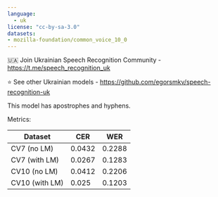 ```yaml
---
language: 
  - uk
license: "cc-by-sa-3.0"
datasets:
- mozilla-foundation/common_voice_10_0
---
```


🇺🇦 Join Ukrainian Speech Recognition Community - https://t.me/speech_recognition_uk

⭐ See other Ukrainian models - https://github.com/egorsmkv/speech-recognition-uk

This model has apostrophes and hyphens.

Metrics:

| Dataset | CER | WER |
|-|-|-|
| CV7 (no LM) |  0.0432 | 0.2288 |
| CV7 (with LM) | 0.0267 | 0.1283 |
| CV10 (no LM) | 0.0412 | 0.2206 |
| CV10 (with LM) | 0.025 | 0.1203 |
